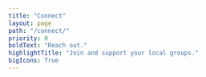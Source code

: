 ```yaml
---
title: "Connect"
layout: page
path: "/connect/"
priority: 0
boldText: "Reach out."
highlightTitle: "Join and support your local groups."
bigIcons: True
---
```

